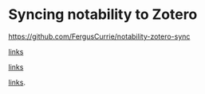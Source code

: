 # Syncing notability to Zotero


https://github.com/FergusCurrie/notability-zotero-sync

[links](https://www.zotero.org/)

[links](https://notability.com/)
 
 
[links](https://github.com/FergusCurrie/notability-zotero-sync).